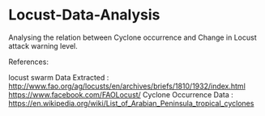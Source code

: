 # Locust-Data-Analysis
Analysing the relation between Cyclone occurrence and Change in Locust attack warning level.

References:

locust swarm Data Extracted : http://www.fao.org/ag/locusts/en/archives/briefs/1810/1932/index.html
                              https://www.facebook.com/FAOLocust/
Cyclone Occurrence Data     : https://en.wikipedia.org/wiki/List_of_Arabian_Peninsula_tropical_cyclones




